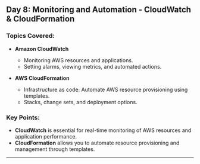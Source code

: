 ## Day 8: Monitoring and Automation - CloudWatch & CloudFormation

### Topics Covered:
- **Amazon CloudWatch**
  - Monitoring AWS resources and applications.
  - Setting alarms, viewing metrics, and automated actions.

- **AWS CloudFormation**
  - Infrastructure as code: Automate AWS resource provisioning using templates.
  - Stacks, change sets, and deployment options.

### Key Points:
- **CloudWatch** is essential for real-time monitoring of AWS resources and application performance.
- **CloudFormation** allows you to automate resource provisioning and management through templates.

---

